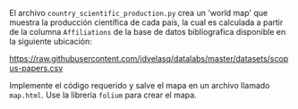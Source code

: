 El archivo `country_scientific_production.py` crea un 'world map' que muestra 
la producción científica de cada país, la cual es calculada a partir de la 
columna `Affiliations` de la base de datos bibliografica disponible en la 
siguiente ubicación:

https://raw.githubusercontent.com/jdvelasq/datalabs/master/datasets/scopus-papers.csv

Implemente el código requerido y salve el mapa en un archivo llamado `map.html`.
Use la librería `folium` para crear el mapa.
